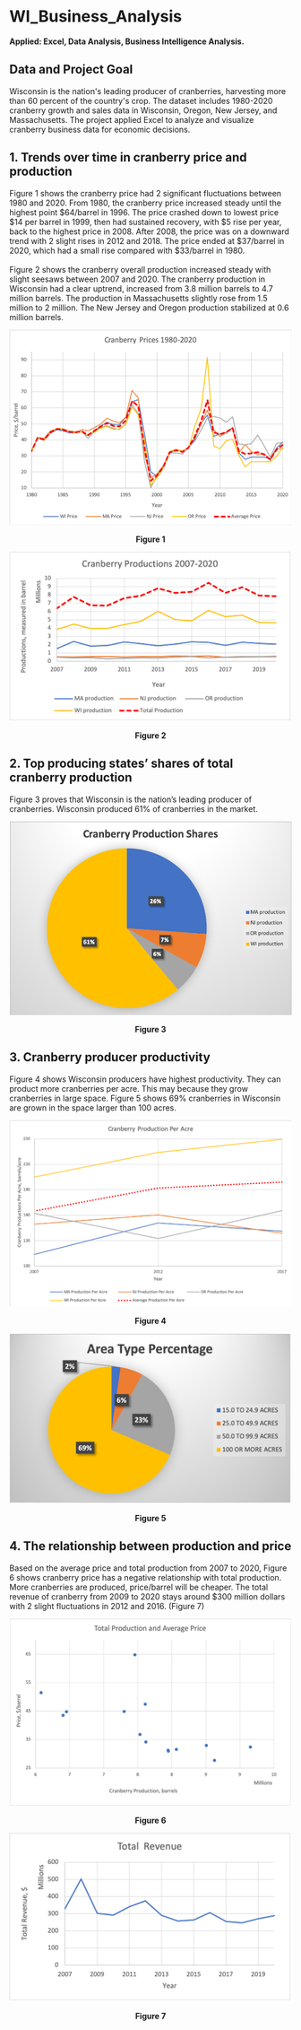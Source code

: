 # WI_Business_Analysis
<b> Applied: Excel, Data Analysis, Business Intelligence Analysis. </b>

## Data and Project Goal 
Wisconsin is the nation's leading producer of cranberries, harvesting more than 60 percent of the country's crop. The dataset includes 1980-2020 cranberry growth and sales data in Wisconsin, Oregon, New Jersey, and Massachusetts. The project applied Excel to analyze and visualize cranberry business data for economic decisions. 

## 1. Trends over time in cranberry price and production
Figure 1 shows the cranberry price had 2 significant fluctuations between 1980 and 2020. From 1980, the cranberry price increased steady until the highest point $64/barrel in 1996. The price crashed down to lowest price $14 per barrel in 1999, then had sustained recovery, with $5 rise per year, back to the highest price in 2008. After 2008, the price was on a downward trend with 2 slight rises in 2012 and 2018. The price ended at $37/barrel in 2020, which had a small rise compared with $33/barrel in 1980.
<br> 
<br> 
Figure 2 shows the cranberry overall production increased steady with slight seesaws between 2007 and 2020. The cranberry production in Wisconsin had a clear uptrend, increased from 3.8 million barrels to 4.7 million barrels. The production in Massachusetts slightly rose from 1.5 million to 2 million. The New Jersey and Oregon production stabilized at 0.6 million barrels.

![alt text](https://github.com/gracexin98/WI_Business_Analysis/blob/main/graph/1%20Cranberry%20Prices.png)
<p align="center">
<b> Figure 1 </b> 
</p>

![alt text](https://github.com/gracexin98/WI_Business_Analysis/blob/main/graph/2.png)
<p align="center">
<b> Figure 2 </b> 
</p>

## 2. Top producing states’ shares of total cranberry production
Figure 3 proves that Wisconsin is the nation’s leading producer of cranberries. Wisconsin produced 61% of cranberries in the market.

![alt text](https://github.com/gracexin98/WI_Business_Analysis/blob/main/graph/3%20Cranberry%20Production%20Shares.png)
<p align="center">
<b> Figure 3 </b> 
</p>

## 3. Cranberry producer productivity
Figure 4 shows Wisconsin producers have highest productivity. They can product more cranberries per acre. This may because they grow cranberries in large space. Figure 5 shows 69% cranberries in Wisconsin are grown in the space larger than 100 acres.

![alt text](https://github.com/gracexin98/WI_Business_Analysis/blob/main/graph/4%20Cranberry%20Production%20Per%20Acre.png)
<p align="center">
<b> Figure 4 </b> 
</p>

![alt text](https://github.com/gracexin98/WI_Business_Analysis/blob/main/graph/5%20WI%20Acre%20Type.png)
<p align="center">
<b> Figure 5 </b> 
</p>

## 4. The relationship between production and price
Based on the average price and total production from 2007 to 2020, Figure 6 shows cranberry price has a negative relationship with total production. More cranberries are produced, price/barrel will be cheaper. The total revenue of cranberry from 2009 to 2020 stays around $300 million dollars with 2 slight fluctuations in 2012 and 2016. (Figure 7)

![alt text](https://github.com/gracexin98/WI_Business_Analysis/blob/main/graph/6.png)
<p align="center">
<b> Figure 6 </b> 
</p>

![alt text](https://github.com/gracexin98/WI_Business_Analysis/blob/main/graph/7.png)
<p align="center">
<b> Figure 7 </b> 
</p>

